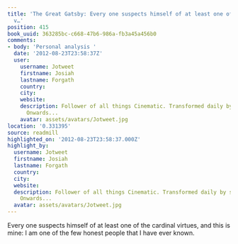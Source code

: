 ```yaml
---
title: 'The Great Gatsby: Every one suspects himself of at least one of the cardinal
  v…'
position: 415
book_uuid: 363285bc-c668-47b6-986a-fb3a45a456b0
comments:
- body: 'Personal analysis '
  date: '2012-08-23T23:58:37Z'
  user:
    username: Jotweet
    firstname: Josiah
    lastname: Forgath
    country: 
    city: 
    website: 
    description: Follower of all things Cinematic. Transformed daily by sight & sound.
      Onwards...
    avatar: assets/avatars/Jotweet.jpg
location: '0.331395'
source: readmill
highlighted_on: '2012-08-23T23:58:37.000Z'
highlight_by:
  username: Jotweet
  firstname: Josiah
  lastname: Forgath
  country: 
  city: 
  website: 
  description: Follower of all things Cinematic. Transformed daily by sight & sound.
    Onwards...
  avatar: assets/avatars/Jotweet.jpg
---
```


Every one suspects himself of at least one of the cardinal virtues, and this is mine: I am one of the few honest people that I have ever known.